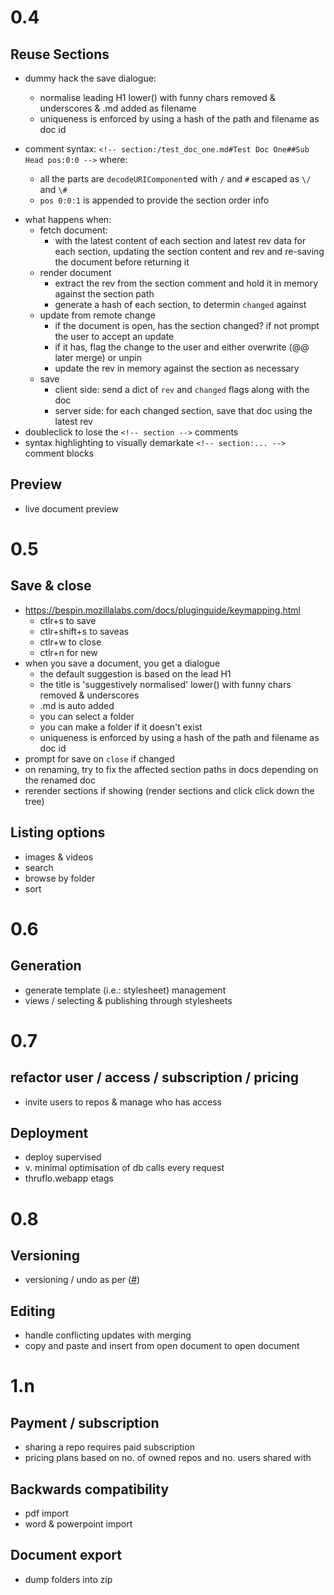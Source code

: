 
# 0.4

## Reuse Sections

+ dummy hack the save dialogue:
  + normalise leading H1 lower() with funny chars removed & underscores & .md added as filename
  + uniqueness is enforced by using a hash of the path and filename as doc id

+ comment syntax: `<!-- section:/test_doc_one.md#Test Doc One##Sub Head pos:0:0 -->` where:
  + all the parts are `decodeURIComponent`ed with `/` and `#` escaped as `\/` and `\#`
  + `pos 0:0:1` is appended to provide the section order info

* what happens when:
  * fetch document:
    * with the latest content of each section and latest rev data for each section, 
      updating the section content and rev and re-saving the document before returning it
  * render document
    * extract the rev from the section comment and hold it in memory against the section path
    * generate a hash of each section, to determin `changed` against
  * update from remote change
    * if the document is open, has the section changed? if not prompt the user to accept an update
    * if it has, flag the change to the user and either overwrite (@@ later merge) or unpin
    * update the rev in memory against the section as necessary
  * save
    * client side: send a dict of `rev` and `changed` flags along with the doc
    * server side: for each changed section, save that doc using the latest rev
* doubleclick to lose the `<!-- section -->` comments
* syntax highlighting to visually demarkate `<!-- section:... -->` comment blocks

## Preview

* live document preview


# 0.5

## Save & close

* https://bespin.mozillalabs.com/docs/pluginguide/keymapping.html
  * ctlr+s to save
  * ctlr+shift+s to saveas
  * ctlr+w to close
  * ctlr+n for new
* when you save a document, you get a dialogue
  * the default suggestion is based on the lead H1
  * the title is 'suggestively normalised' lower() with funny chars removed & underscores
  * .md is auto added
  * you can select a folder
  * you can make a folder if it doesn't exist
  * uniqueness is enforced by using a hash of the path and filename as doc id
* prompt for save on `close` if changed
* on renaming, try to fix the affected section paths in docs depending on the renamed doc
* rerender sections if showing (render sections and click click down the tree)

## Listing options

* images & videos
* search
* browse by folder
* sort


# 0.6

## Generation

* generate template (i.e.: stylesheet) management
* views / selecting & publishing through stylesheets


# 0.7

## refactor user / access / subscription / pricing

* invite users to repos & manage who has access

## Deployment

* deploy supervised
* v. minimal optimisation of db calls every request
* thruflo.webapp etags


# 0.8

## Versioning

* versioning / undo as per ([#][couchversioning]) 

## Editing

* handle conflicting updates with merging
* copy and paste and insert from open document to open document


# 1.n

## Payment / subscription

* sharing a repo requires paid subscription
* pricing plans based on no. of owned repos and no. users shared with

## Backwards compatibility

* pdf import
* word & powerpoint import

## Document export

* dump folders into zip


[couchversioning]: http://blog.couch.io/post/632718824/simple-document-versioning-with-couchdb

